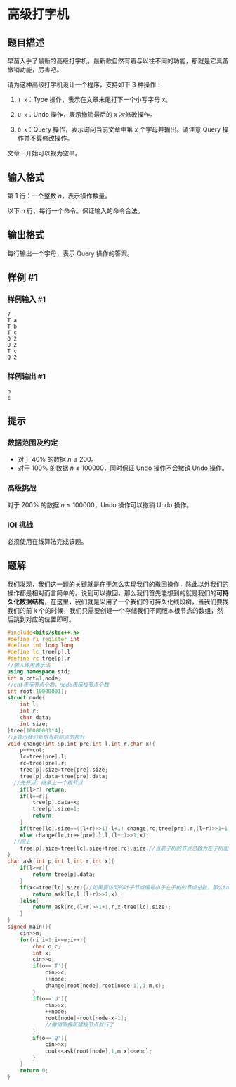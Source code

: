 # 高级打字机

## 题目描述

早苗入手了最新的高级打字机。最新款自然有着与以往不同的功能，那就是它具备撤销功能，厉害吧。

请为这种高级打字机设计一个程序，支持如下 $3$ 种操作：

1. `T x`：Type 操作，表示在文章末尾打下一个小写字母 $x$。
2. `U x`：Undo 操作，表示撤销最后的 $x$ 次修改操作。

3. `Q x`：Query 操作，表示询问当前文章中第 $x$ 个字母并输出。请注意 Query 操作并不算修改操作。

文章一开始可以视为空串。

## 输入格式

第 $1$ 行：一个整数 $n$，表示操作数量。

以下 $n$ 行，每行一个命令。保证输入的命令合法。

## 输出格式

每行输出一个字母，表示 Query 操作的答案。

## 样例 #1

### 样例输入 #1

```
7
T a
T b
T c
Q 2
U 2
T c
Q 2
```

### 样例输出 #1

```
b
c
```

## 提示

### 数据范围及约定

- 对于 $40\%$ 的数据 $n \le 200$。
- 对于 $100\%$ 的数据 $n \le 100000$，同时保证 Undo 操作不会撤销 Undo 操作。

### 高级挑战

对于 $200\%$ 的数据 $n \le 100000$，Undo 操作可以撤销 Undo 操作。

### IOI 挑战

必须使用在线算法完成该题。

## 题解
我们发现，我们这一题的关键就是在于怎么实现我们的撤回操作，除此以外我们的操作都是相对而言简单的。说到可以撤回，那么我们首先能想到的就是我们的**可持久化数据结构**，在这里，我们就是采用了一个我们的可持久化线段树，当我们要找我们的前 k 个的时候，我们只需要创建一个存储我们不同版本根节点的数组，然后跳到对应的位置即可。

```cpp
#include<bits/stdc++.h>
#define ri register int
#define int long long
#define lc tree[p].l
#define rc tree[p].r
//懒人砖用表示法
using namespace std;
int m,cnt=1,node;
//cnt表示节点个数，node表示根节点个数
int root[10000001];
struct node{
	int l;
	int r;
	char data;
	int size;
}tree[10000001*4];
//p表示我们新树当前结点的指针
void change(int &p,int pre,int l,int r,char x){
	p=++cnt;
	lc=tree[pre].l;
	rc=tree[pre].r;
	tree[p].size=tree[pre].size;
	tree[p].data=tree[pre].data;
  //先开点，继承上一个根节点
	if(l>r) return;
	if(l==r){
		tree[p].data=x;
		tree[p].size=1;
		return;
	}
	if(tree[lc].size==((l+r)>>1)-l+1) change(rc,tree[pre].r,(l+r)>>1+1,r,x);
	else change(lc,tree[pre].l,l,(l+r)>>1,x);
  //同上
	tree[p].size=tree[lc].size+tree[rc].size;//当前子树的节点总数为左子树加上右子树，相当于我们的pushup
}
char ask(int p,int l,int r,int x){
	if(l>=r){
		return tree[p].data;
	}
	if(x<=tree[lc].size){//如果要访问的叶子节点编号小于左子树的节点总数，那么ta肯定在左子树，反之在右子树
		return ask(lc,l,(l+r)>>1,x);
	}else{
		return ask(rc,(l+r)>>1+1,r,x-tree[lc].size);
	}
}
signed main(){
	cin>>m;
	for(ri i=1;i<=m;i++){
		char o,c;
		int x;
		cin>>o;
		if(o=='T'){
			cin>>c;
			++node;
			change(root[node],root[node-1],1,m,c);
		}
		if(o=='U'){
			cin>>x;
			++node;
			root[node]=root[node-x-1];
            //撤销直接新建根节点就行了
		}
		if(o=='Q'){
			cin>>x;
			cout<<ask(root[node],1,m,x)<<endl;
		}
	}
	return 0;
}
```